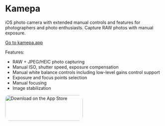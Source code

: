 # Kamepa

iOS photo camera with extended manual controls and features for photographers and photo enthusiasts. Capture RAW photos with manual exposure. 

[Go to kamepa.app](https://kamepa.app/)

Features: 
* RAW + JPEG/HEIC photo capturing 
* Manual ISO, shutter speed, exposure compensation 
* Manual white balance controls including low-level gains control support 
* Exposure and focus points selection 
* Manual focusing 
* Image stabilization

<a href="https://apps.apple.com/us/app/kamepa/id1531574054?itsct=apps_box&amp;itscg=30200" style="display: inline-block; overflow: hidden; border-radius: 13px; width: 250px; height: 83px;"><img src="https://tools.applemediaservices.com/api/badges/download-on-the-app-store/black/en-US?size=250x83&amp;releaseDate=1602460800&h=9d2a415ccb83a0ed6983ce69cfb49ba0" alt="Download on the App Store" style="border-radius: 13px; width: 250px; height: 83px;"></a>
